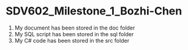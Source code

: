 # SDV602_Milestone_1_Bozhi-Chen

1. My document has been stored in the doc folder
2. My SQL script has been stored in the sql folder
3. My C# code has been stored in the src folder